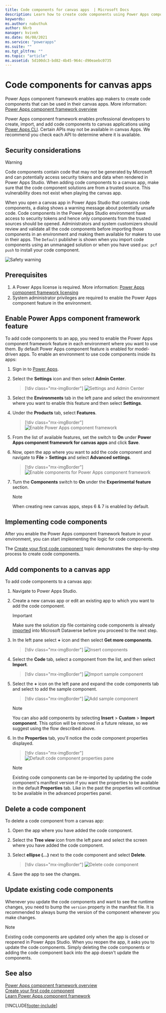 ```yaml
---
title: Code components for canvas apps  | Microsoft Docs
description: Learn how to create code components using Power Apps component framework for canvas apps.
keywords:
ms.author: nabuthuk
author: Nkrb
manager: kvivek
ms.date: 06/08/2021
ms.service: "powerapps"
ms.suite: ""
ms.tgt_pltfrm: ""
ms.topic: "article"
ms.assetid: 5d100dc3-bd82-4b45-964c-d90eaebc0735
---
```


# Code components for canvas apps

Power Apps component framework enables app makers to create code components that can be used in their canvas apps. More information: [Power Apps component framework overview](overview.md) 

Power Apps component framework enables professional developers to create, import, and add code components to canvas applications using [Power Apps CLI](get-powerapps-cli.md). Certain APIs may not be available in canvas Apps. We recommend you check each API to determine where it is available.  

## Security considerations

> [!WARNING]
> Code components contain code that may not be generated by Microsoft and can potentially access security tokens and data when rendered in Power Apps Studio. When adding code components to a canvas app, make sure that the code component solutions are from a trusted source.  This vulnerability does not exist when playing the canvas app.  

When you open a canvas app in Power Apps Studio that contains code components, a dialog shows a warning message about potentially unsafe code. Code components in the Power Apps Studio environment have access to security tokens and hence only components from the trusted sources should be opened. Administrators and system customizers should review and validate all the code components before importing those components in an environment and making them available for makers to use in their apps. The `Default` publisher is shown when you import code components using an unmanaged solution or when you have used `pac pcf push` to install your code component. 

![Safety warning](media/canvas-app-safety-warning.png "Safety warning")  

## Prerequisites

1. A Power Apps license is required. More information: [Power Apps component framework licensing](overview.md#licensing)
2. System administrator privileges are required to enable the Power Apps component feature in the environment.

## Enable Power Apps component framework feature

To add code components to an app, you need to enable the Power Apps component framework feature in each environment where you want to use them. By default Power Apps component feature is enabled for model-driven apps. To enable an environment to use code components inside its apps:

1. Sign in to [Power Apps](https://powerapps.microsoft.com/).

2. Select the **Settings** icon and then select **Admin Center**.
    
    > [!div class="mx-imgBorder"]
    > ![Settings and Admin Center](media/select-admin-center-from-settings.png "Settings and Admin Center") 

3. Select the **Environments** tab in the left pane and select the environment where you want to enable this feature and then select **Settings**.

4. Under the **Products** tab, select **Features**.

   > [!div class="mx-imgBorder"]
   > ![Enable Power Apps component framework](media/enable-pcf-feature.png "Enable Power Apps component framework")

5. From the list of available features, set the switch to **On** under **Power Apps component framework for canvas apps** and click **Save**.

6. Now, open the app where you want to add the code component and navigate to **File** > **Settings** and select **Advanced settings**.

   > [!div class="mx-imgBorder"]
   > ![Enable components for Power Apps component framework](media/enable-components-for-pcf.png "Enable components for Power Apps component framework")
   
7. Turn the **Components** switch to **On** under the **Experimental feature** section.

    > [!NOTE]
    > When creating new canvas apps, steps 6 & 7 is enabled by default.

## Implementing code components

After you enable the Power Apps component framework feature in your environment, you can start implementing the logic for code components.

 The [Create your first code component](implementing-controls-using-typescript.md) topic demonstrates the step-by-step process to create code components.

## Add components to a canvas app

To add code components to a canvas app:

1. Navigate to Power Apps Studio.
2. Create a new canvas app or edit an existing app to which you want to add the code component.

   > [!IMPORTANT]
   > Make sure the solution zip file containing code components is already [imported](../../maker/data-platform/import-update-export-solutions.md) into Microsoft Dataverse before you proceed to the next step.

3. In the left pane select **+** icon and then select **Get more components**. 
 
   > [!div class="mx-imgBorder"]
   > ![Insert components](media/insert-code-components-using-get-more-components.png "Insert components")

4. Select the **Code** tab, select a component from the list, and then select **Import**. 

    > [!div class="mx-imgBorder"]
    > ![Import sample component](media/insert-component-add-sample-component.png "Import sample component")

5. Select the **+** icon on the left pane and expand the code components tab and select to add the sample component.

   > [!div class="mx-imgBorder"]
   > ![Add sample component](media/add-sample-component-from-list.png "Add sample component")

   > [!NOTE]
   > You can also add components by selecting **Insert** > **Custom** > **Import component**. This option will be removed in a future release, so we suggest using the flow described above.

6. In the **Properties** tab, you'll notice the code component properties displayed. 

   > [!div class="mx-imgBorder"]
   > ![Default code component properties pane](media/property-pane-with-parameters.png "Default code components properties pane")

   > [!NOTE]
   > Existing code components can be re-imported by updating the code component's manifest version if you want the properties to be available in the default **Properties** tab. Like in the past the properties will continue to be available in the advanced properties panel.

## Delete a code component 

To delete a code component from a canvas app:

1. Open the app where you have added the code component. 
1. Select the **Tree view** icon from the left pane and select the screen where you have added the code component. 
1. Select **ellipse (...)** next to the code component and select **Delete**.

   > [!div class="mx-imgBorder"]
   > ![Delete code component](media/delete-code-component.png "Delete code component")

1. Save the app to see the changes. 

## Update existing code components

Whenever you update the code components and want to see the runtime changes, you need to bump the `version` property in the manifest file. It is recommended to always bump  the version of the component whenever you make changes.

> [!NOTE]
> Existing code components are updated only when the app is closed or reopened in Power Apps Studio. When you reopen the app, it asks you to update the code components. Simply deleting the code components or adding the code component back into the app doesn't update the components.

## See also

[Power Apps component framework overview](overview.md)<br/>
[Create your first code component](implementing-controls-using-typescript.md)<br/>
[Learn Power Apps component framework](/learn/paths/use-power-apps-component-framework)


[!INCLUDE[footer-include](../../includes/footer-banner.md)]